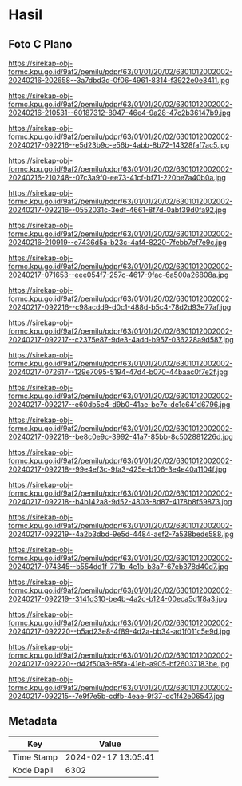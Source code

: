 # Hasil

## Foto C Plano

https://sirekap-obj-formc.kpu.go.id/9af2/pemilu/pdpr/63/01/01/20/02/6301012002002-20240216-202658--3a7dbd3d-0f06-4961-8314-f3922e0e3411.jpg

https://sirekap-obj-formc.kpu.go.id/9af2/pemilu/pdpr/63/01/01/20/02/6301012002002-20240216-210531--60187312-8947-46e4-9a28-47c2b36147b9.jpg

https://sirekap-obj-formc.kpu.go.id/9af2/pemilu/pdpr/63/01/01/20/02/6301012002002-20240217-092216--e5d23b9c-e56b-4abb-8b72-14328faf7ac5.jpg

https://sirekap-obj-formc.kpu.go.id/9af2/pemilu/pdpr/63/01/01/20/02/6301012002002-20240216-210248--07c3a9f0-ee73-41cf-bf71-220be7a40b0a.jpg

https://sirekap-obj-formc.kpu.go.id/9af2/pemilu/pdpr/63/01/01/20/02/6301012002002-20240217-092216--0552031c-3edf-4661-8f7d-0abf39d0fa92.jpg

https://sirekap-obj-formc.kpu.go.id/9af2/pemilu/pdpr/63/01/01/20/02/6301012002002-20240216-210919--e7436d5a-b23c-4af4-8220-7febb7ef7e9c.jpg

https://sirekap-obj-formc.kpu.go.id/9af2/pemilu/pdpr/63/01/01/20/02/6301012002002-20240217-071653--eee054f7-257c-4617-9fac-6a500a26808a.jpg

https://sirekap-obj-formc.kpu.go.id/9af2/pemilu/pdpr/63/01/01/20/02/6301012002002-20240217-092216--c98acdd9-d0c1-488d-b5c4-78d2d93e77af.jpg

https://sirekap-obj-formc.kpu.go.id/9af2/pemilu/pdpr/63/01/01/20/02/6301012002002-20240217-092217--c2375e87-9de3-4add-b957-036228a9d587.jpg

https://sirekap-obj-formc.kpu.go.id/9af2/pemilu/pdpr/63/01/01/20/02/6301012002002-20240217-072617--129e7095-5194-47d4-b070-44baac0f7e2f.jpg

https://sirekap-obj-formc.kpu.go.id/9af2/pemilu/pdpr/63/01/01/20/02/6301012002002-20240217-092217--e60db5e4-d9b0-41ae-be7e-de1e641d6796.jpg

https://sirekap-obj-formc.kpu.go.id/9af2/pemilu/pdpr/63/01/01/20/02/6301012002002-20240217-092218--be8c0e9c-3992-41a7-85bb-8c502881226d.jpg

https://sirekap-obj-formc.kpu.go.id/9af2/pemilu/pdpr/63/01/01/20/02/6301012002002-20240217-092218--99e4ef3c-9fa3-425e-b106-3e4e40a1104f.jpg

https://sirekap-obj-formc.kpu.go.id/9af2/pemilu/pdpr/63/01/01/20/02/6301012002002-20240217-092218--b4b142a8-9d52-4803-8d87-4178b8f59873.jpg

https://sirekap-obj-formc.kpu.go.id/9af2/pemilu/pdpr/63/01/01/20/02/6301012002002-20240217-092219--4a2b3dbd-9e5d-4484-aef2-7a538bede588.jpg

https://sirekap-obj-formc.kpu.go.id/9af2/pemilu/pdpr/63/01/01/20/02/6301012002002-20240217-074345--b554dd1f-771b-4e1b-b3a7-67eb378d40d7.jpg

https://sirekap-obj-formc.kpu.go.id/9af2/pemilu/pdpr/63/01/01/20/02/6301012002002-20240217-092219--3141d310-be4b-4a2c-b124-00eca5d1f8a3.jpg

https://sirekap-obj-formc.kpu.go.id/9af2/pemilu/pdpr/63/01/01/20/02/6301012002002-20240217-092220--b5ad23e8-4f89-4d2a-bb34-ad1f011c5e9d.jpg

https://sirekap-obj-formc.kpu.go.id/9af2/pemilu/pdpr/63/01/01/20/02/6301012002002-20240217-092220--d42f50a3-85fa-41eb-a905-bf26037183be.jpg

https://sirekap-obj-formc.kpu.go.id/9af2/pemilu/pdpr/63/01/01/20/02/6301012002002-20240217-092215--7e9f7e5b-cdfb-4eae-9f37-dc1f42e06547.jpg


## Metadata

| Key        | Value               |
| ---------- | ------------------- |
| Time Stamp | 2024-02-17 13:05:41 |
| Kode Dapil | 6302                |



